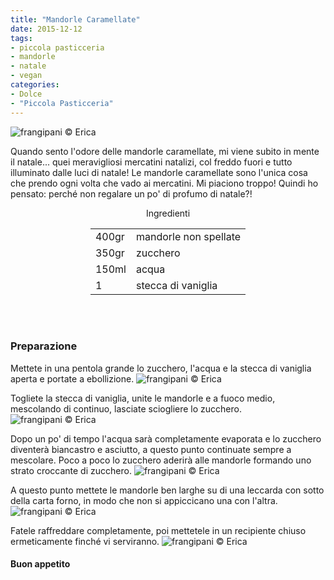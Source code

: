 ```yaml
---
title: "Mandorle Caramellate"
date: 2015-12-12
tags:
- piccola pasticceria
- mandorle
- natale
- vegan
categories:
- Dolce
- "Piccola Pasticceria"
---
```

![](header.jpg "frangipani © Erica")

Quando sento l'odore delle mandorle caramellate, mi viene subito in mente il natale... quei meravigliosi mercatini natalizi, col freddo fuori e tutto illuminato dalle luci di natale! Le mandorle caramellate sono l'unica cosa che prendo ogni volta che vado ai mercatini. Mi piaciono troppo! Quindi ho pensato: perché non regalare un po' di profumo di natale?! 


<div id="wrapper" style="text-align: center">
  <div id="yourdiv" style="display: inline-block;">
    <div class="ingredients">
      <div class="ingredients-title">Ingredienti</div>
      <table>
        <tbody>
          </tr>
          <tr>
            <td>400gr</td>
            <td>mandorle non spellate</td>
          </tr>
          <tr>
            <td>350gr</td>
            <td>zucchero</td>
          </tr>
          <tr>
            <td>150ml</td>
            <td>acqua</td>
          </tr>
          <tr>
            <td>1</td>
            <td>stecca di vaniglia</td>   
          </tr>
        </tbody>
      </table>
      <br></br>
    </div>
  </div>
</div>


<h3>
  <font color="grey">
    <i class="fa fa-cogs"></i>
  </font> Preparazione
</h3>

Mettete in una pentola grande lo zucchero, l'acqua e la stecca di vaniglia aperta e portate a ebollizione. 
![](zucchero.jpg "frangipani © Erica")

Togliete la stecca di vaniglia, unite le mandorle e a fuoco medio, mescolando di continuo, lasciate sciogliere lo zucchero.
![](mandorle1.jpg "frangipani © Erica")

Dopo un po' di tempo l'acqua sarà completamente evaporata e lo zucchero diventerà biancastro e asciutto, a questo punto continuate sempre a mescolare. Poco a poco lo zucchero aderirà alle mandorle formando uno strato croccante di zucchero.
![](mandorle2.jpg "frangipani © Erica")

A questo punto mettete le mandorle ben larghe su di una leccarda con sotto della carta forno, in modo che non si appiccicano una con l'altra.
![](teglia.jpg "frangipani © Erica")

Fatele raffreddare completamente, poi mettetele in un recipiente chiuso ermeticamente finché vi serviranno.
![](risultato.jpg "frangipani © Erica")


<h4>Buon appetito
  <font color="red">
    <i class="fa fa-smile-o"></i>
  </font>
</h4>